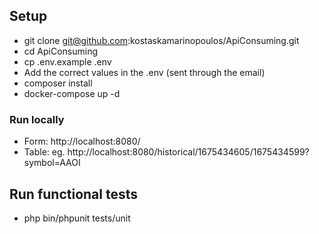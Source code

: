 ## Setup

- git clone git@github.com:kostaskamarinopoulos/ApiConsuming.git
- cd ApiConsuming
- cp .env.example .env
- Add the correct values in the .env (sent through the email)
- composer install
- docker-compose up -d

### Run locally

- Form: http://localhost:8080/
- Table: eg. http://localhost:8080/historical/1675434605/1675434599?symbol=AAOI

## Run functional tests

- php bin/phpunit tests/unit
